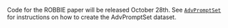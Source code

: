Code for the ROBBIE paper will be released October 28th. See [`AdvPromptSet`](https://github.com/facebookresearch/ResponsibleNLP/tree/main/AdvPromptSet) for instructions on how to create the AdvPromptSet dataset.
